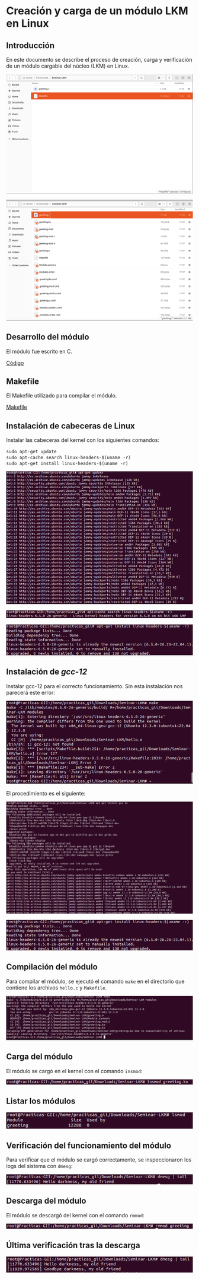 # Creación y carga de un módulo LKM en Linux

## Introducción
En este documento se describe el proceso de creación, carga y verificación de un módulo cargable del núcleo (LKM) en Linux.

![](/img/Seminars/Seminar-LKM/carpteaantes.png)

![](/img/Seminars/Seminar-LKM/carpetadespues.png)

## Desarrollo del módulo
El módulo fue escrito en C.

[Código](/Seminars/Seminar-LKM/LKM.c)

## Makefile
El Makefile utilizado para compilar el módulo.

[Makefile](/Seminars/Seminar-LKM/Makefile)

## Instalación de cabeceras de Linux
Instalar las cabeceras del kernel con los siguientes comandos:

    sudo apt-get update
    sudo apt-cache search linux-headers-$(uname -r)
    sudo apt-get install linux-headers-$(uname -r)

![](/img/Seminars/Seminar-LKM/aptgetupdate.png)

![](/img/Seminars/Seminar-LKM/aptcache.png)

![](/img/Seminars/Seminar-LKM/aptgetinstall.png)

## Instalación de _gcc-12_
Instalar gcc-12 para el correcto funcionamiento. Sin esta instalación nos parecerá este error:

![](/img/Seminars/Seminar-LKM/errorgcc-12.png)


El procedimiento es el siguiente:

![](/img/Seminars/Seminar-LKM/aptgetinstallgcc-12.png)

![](/img/Seminars/Seminar-LKM/aptgetinstall.png)


## Compilación del módulo
Para compilar el módulo, se ejecutó el comando `make` en el directorio que contiene los archivos `hello.c` y `Makefile`.

![](/img/Seminars/Seminar-LKM/make.png)

## Carga del módulo
El módulo se cargó en el kernel con el comando `insmod`:

![](/img/Seminars/Seminar-LKM/insmod.png)

## Listar los módulos

![](/img/Seminars/Seminar-LKM/lista.png)

## Verificación del funcionamiento del módulo
Para verificar que el módulo se cargó correctamente, se inspeccionaron los logs del sistema con `dmesg`:

![](/img/Seminars/Seminar-LKM/hello.png)

## Descarga del módulo
El módulo se descargó del kernel con el comando `rmmod`:

![](/img/Seminars/Seminar-LKM/rmmod.png)

## Última verificación tras la descarga

![](/img/Seminars/Seminar-LKM/goodbye.png)

